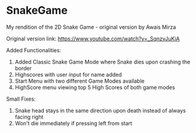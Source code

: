 # SnakeGame
My rendition of the 2D Snake Game - original version by Awais Mirza

Original version link: https://www.youtube.com/watch?v=_SqnzvJuKiA

Added Functionalities:
  1) Added Classic Snake Game Mode where Snake dies upon crashing the border
  2) Highscores with user input for name added
  3) Start Menu with two different Game Modes available
  4) HighScore menu viewing top 5 High Scores of both game modes
  
Small Fixes:
  1) Snake head stays in the same direction upon death instead of always facing right
  2) Won't die immediately if pressing left from start
